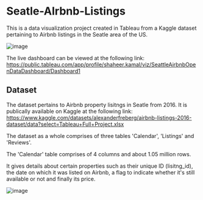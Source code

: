 # Seatle-AIrbnb-Listings
This is a data visualization project created in Tableau from a Kaggle dataset pertaining to Airbnb listings in the Seatle area of the US.

![image](https://github.com/Sha95544/Seatle-AIrbnb-Listings/assets/62758405/3e3f2601-fca4-45a8-8c01-10e27084bf7a)

The live dashboard can be viewed at the following link:
https://public.tableau.com/app/profile/shaheer.kamal/viz/SeattleAirbnbOpenDataDashboard/Dashboard1

## Dataset
The dataset pertains to Airbnb property lisitngs in Seatle from 2016. It is publically available on Kaggle at the following link:
https://www.kaggle.com/datasets/alexanderfreberg/airbnb-listings-2016-dataset/data?select=Tableau+Full+Project.xlsx

The dataset as a whole comprises of three tables 'Calendar', 'Listings' and 'Reviews'.

The 'Calendar' table comprises of 4 columns and about 1.05 million rows. 

It gives details about certain properties such as their unique ID (lisitng_id), the date on which it was listed on Airbnb, a flag to indicate whether it's still available or not and finally its price.

![image](https://github.com/Sha95544/Seatle-AIrbnb-Listings/assets/62758405/7063b1e5-b8d5-41ac-b394-f18835a31332)


